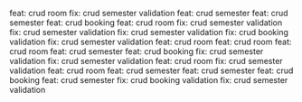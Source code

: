 feat: crud room
fix: crud semester validation
feat: crud semester
feat: crud semester
feat: crud booking
feat: crud room
fix: crud semester validation
fix: crud semester validation
fix: crud semester validation
fix: crud booking validation
fix: crud semester validation
feat: crud room
feat: crud room
feat: crud room
feat: crud semester
feat: crud booking
fix: crud semester validation
fix: crud semester validation
feat: crud room
fix: crud semester validation
feat: crud room
feat: crud semester
feat: crud semester
feat: crud booking
feat: crud semester
fix: crud booking validation
fix: crud semester validation

